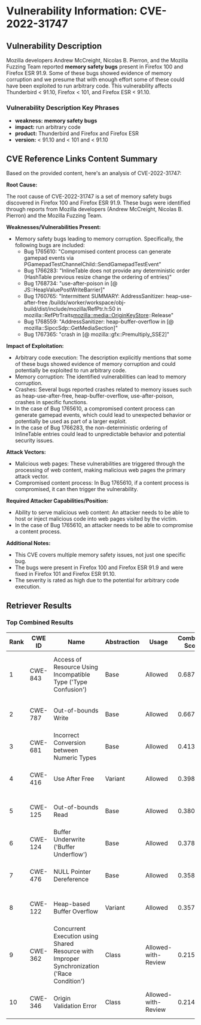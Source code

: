 # Vulnerability Information: CVE-2022-31747

## Vulnerability Description
Mozilla developers Andrew McCreight, Nicolas B. Pierron, and the Mozilla Fuzzing Team reported **memory safety bugs** present in Firefox 100 and Firefox ESR 91.9. Some of these bugs showed evidence of memory corruption and we presume that with enough effort some of these could have been exploited to run arbitrary code. This vulnerability affects Thunderbird < 91.10, Firefox < 101, and Firefox ESR < 91.10.

### Vulnerability Description Key Phrases
- **weakness:** **memory safety bugs**
- **impact:** run arbitrary code
- **product:** Thunderbird and Firefox and Firefox ESR
- **version:** < 91.10 and < 101 and < 91.10

## CVE Reference Links Content Summary
Based on the provided content, here's an analysis of CVE-2022-31747:

**Root Cause:**

The root cause of CVE-2022-31747 is a set of memory safety bugs discovered in Firefox 100 and Firefox ESR 91.9. These bugs were identified through reports from Mozilla developers (Andrew McCreight, Nicolas B. Pierron) and the Mozilla Fuzzing Team.

**Weaknesses/Vulnerabilities Present:**

- Memory safety bugs leading to memory corruption.
  Specifically, the following bugs are included:
  - Bug 1765610: "Compromised content process can generate gamepad events via PGamepadTestChannelChild::SendGamepadTestEvent"
  - Bug 1766283: "InlineTable does not provide any deterministic order (HashTable previous resize change the ordering of entries)"
  - Bug 1768734: "use-after-poison in [@ JS::HeapValuePostWriteBarrier]"
  - Bug 1760765: "Intermittent SUMMARY: AddressSanitizer: heap-use-after-free /builds/worker/workspace/obj-build/dist/include/mozilla/RefPtr.h:50 in mozilla::RefPtrTraits<mozilla::media::OriginKeyStore>::Release"
  - Bug 1768559: "AddressSanitizer: heap-buffer-overflow in [@ mozilla::SipccSdp::GetMediaSection]"
  - Bug 1767365: "crash in [@ mozilla::gfx::Premultiply_SSE2]"

**Impact of Exploitation:**

- Arbitrary code execution:  The description explicitly mentions that some of these bugs showed evidence of memory corruption and could potentially be exploited to run arbitrary code.
- Memory corruption: The identified vulnerabilities can lead to memory corruption.
- Crashes: Several bugs reported crashes related to memory issues such as heap-use-after-free, heap-buffer-overflow, use-after-poison, crashes in specific functions.
- In the case of Bug 1765610, a compromised content process can generate gamepad events, which could lead to unexpected behavior or potentially be used as part of a larger exploit.
- In the case of Bug 1766283, the non-deterministic ordering of InlineTable entries could lead to unpredictable behavior and potential security issues.

**Attack Vectors:**

- Malicious web pages: These vulnerabilities are triggered through the processing of web content, making malicious web pages the primary attack vector.
-  Compromised content process: In Bug 1765610, if a content process is compromised, it can then trigger the vulnerability.

**Required Attacker Capabilities/Position:**

- Ability to serve malicious web content: An attacker needs to be able to host or inject malicious code into web pages visited by the victim.
- In the case of Bug 1765610, an attacker needs to be able to compromise a content process.

**Additional Notes:**

- This CVE covers multiple memory safety issues, not just one specific bug.
- The bugs were present in Firefox 100 and Firefox ESR 91.9 and were fixed in Firefox 101 and Firefox ESR 91.10.
- The severity is rated as high due to the potential for arbitrary code execution.

## Retriever Results

### Top Combined Results

| Rank | CWE ID | Name | Abstraction | Usage | Combined Score | Retrievers | Individual Scores |
|------|--------|------|-------------|-------|---------------|------------|-------------------|
| 1 | CWE-843 | Access of Resource Using Incompatible Type ('Type Confusion') | Base | Allowed | 0.6878 | dense, sparse, graph | dense: 0.499, sparse: 0.258, graph: 0.811 |
| 2 | CWE-787 | Out-of-bounds Write | Base | Allowed | 0.6670 | dense, sparse | dense: 0.633, sparse: 0.612 |
| 3 | CWE-681 | Incorrect Conversion between Numeric Types | Base | Allowed | 0.4132 | sparse, graph | sparse: 0.229, graph: 0.789 |
| 4 | CWE-416 | Use After Free | Variant | Allowed | 0.3982 | dense, sparse | dense: 0.533, sparse: 0.288 |
| 5 | CWE-125 | Out-of-bounds Read | Base | Allowed | 0.3806 | dense, sparse | dense: 0.491, sparse: 0.235 |
| 6 | CWE-124 | Buffer Underwrite ('Buffer Underflow') | Base | Allowed | 0.3785 | dense, sparse | dense: 0.496, sparse: 0.227 |
| 7 | CWE-476 | NULL Pointer Dereference | Base | Allowed | 0.3580 | dense, sparse | dense: 0.482, sparse: 0.204 |
| 8 | CWE-122 | Heap-based Buffer Overflow | Variant | Allowed | 0.3574 | dense, sparse | dense: 0.508, sparse: 0.233 |
| 9 | CWE-362 | Concurrent Execution using Shared Resource with Improper Synchronization ('Race Condition') | Class | Allowed-with-Review | 0.2156 | dense, sparse | dense: 0.480, sparse: 0.222 |
| 10 | CWE-346 | Origin Validation Error | Class | Allowed-with-Review | 0.2149 | dense, sparse | dense: 0.488, sparse: 0.213 |

